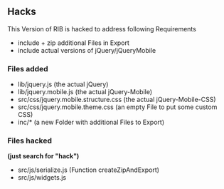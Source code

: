 ## Hacks 

This Version of RIB is hacked to address following Requirements

* include + zip additional Files in Export 
* include actual versions of jQuery/jQueryMobile

### Files added

* lib/jquery.js (the actual jQuery)
* lib/jquery.mobile.js (the actual jQuery-Mobile)
* src/css/jquery.mobile.structure.css (the actual jQuery-Mobile-CSS)
* src/css/jquery.mobile.theme.css (an empty File to put some custom CSS)
* inc/* (a new Folder with additional Files to Export)

### Files hacked 

**(just search for "hack")**

* src/js/serialize.js (Function createZipAndExport)
* src/js/widgets.js

